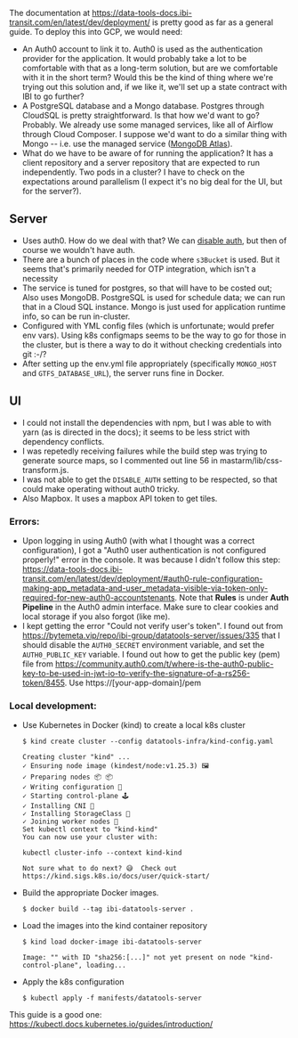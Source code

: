 The documentation at https://data-tools-docs.ibi-transit.com/en/latest/dev/deployment/ is pretty good as far as a general guide. To deploy this into GCP, we would need:

* An Auth0 account to link it to. Auth0 is used as the authentication provider for the application. It would probably take a lot to be comfortable with that as a long-term solution, but are we comfortable with it in the short term? Would this be the kind of thing where we're trying out this solution and, if we like it, we'll set up a state contract with IBI to go further?
* A PostgreSQL database and a Mongo database. Postgres through CloudSQL is pretty straightforward. Is that how we'd want to go? Probably. We already use some managed services, like all of Airflow through Cloud Composer. I suppose we'd want to do a similar thing with Mongo -- i.e. use the managed service ([MongoDB Atlas](https://cloud.google.com/mongodb)).
* What do we have to be aware of for running the application? It has a client repository and a server repository that are expected to run independently. Two pods in a cluster? I have to check on the expectations around parallelism (I expect it's no big deal for the UI, but for the server?).

## Server
* Uses auth0. How do we deal with that? We can [disable auth](https://data-tools-docs.ibi-transit.com/en/latest/dev/deployment/#setting-up-auth0), but then of course we wouldn't have auth.
* There are a bunch of places in the code where `s3Bucket` is used. But it seems that's primarily needed for OTP integration, which isn't a necessity
* The service is tuned for postgres, so that will have to be costed out; Also uses MongoDB. PostgreSQL is used for schedule data; we can run that in a Cloud SQL instance. Mongo is just used for application runtime info, so can be run in-cluster.
* Configured with YML config files (which is unfortunate; would prefer env vars). Using k8s configmaps seems to be the way to go for those in the cluster, but is there a way to do it without checking credentials into git :-/?
* After setting up the env.yml file appropriately (specifically `MONGO_HOST` and `GTFS_DATABASE_URL`), the server runs fine in Docker.

## UI
* I could not install the dependencies with npm, but I was able to with yarn (as is directed in the docs); it seems to be less strict with dependency conflicts.
* I was repetedly receiving failures while the build step was trying to generate source maps, so I commented out line 56 in mastarm/lib/css-transform.js.
* I was not able to get the `DISABLE_AUTH` setting to be respected, so that could make operating without auth0 tricky.
* Also Mapbox. It uses a mapbox API token to get tiles.

### Errors:
* Upon logging in using Auth0 (with what I thought was a correct configuration), I got a "Auth0 user authentication is not configured properly!" error in the console. It was because I didn't follow this step: https://data-tools-docs.ibi-transit.com/en/latest/dev/deployment/#auth0-rule-configuration-making-app_metadata-and-user_metadata-visible-via-token-only-required-for-new-auth0-accountstenants. Note that **Rules** is under **Auth Pipeline** in the Auth0 admin interface. Make sure to clear cookies and local storage if you also forgot (like me).
* I kept getting the error "Could not verify user's token". I found out from https://bytemeta.vip/repo/ibi-group/datatools-server/issues/335 that I should disable the `AUTH0_SECRET` environment variable, and set the `AUTH0_PUBLIC_KEY` variable. I found out how to get the public key (pem) file from https://community.auth0.com/t/where-is-the-auth0-public-key-to-be-used-in-jwt-io-to-verify-the-signature-of-a-rs256-token/8455. Use https://[your-app-domain]/pem

### Local development:

* Use Kubernetes in Docker (kind) to create a local k8s cluster

  ```console
  $ kind create cluster --config datatools-infra/kind-config.yaml

  Creating cluster "kind" ...
  ✓ Ensuring node image (kindest/node:v1.25.3) 🖼
  ✓ Preparing nodes 📦 📦  
  ✓ Writing configuration 📜 
  ✓ Starting control-plane 🕹️ 
  ✓ Installing CNI 🔌 
  ✓ Installing StorageClass 💾 
  ✓ Joining worker nodes 🚜 
  Set kubectl context to "kind-kind"
  You can now use your cluster with:

  kubectl cluster-info --context kind-kind

  Not sure what to do next? 😅  Check out https://kind.sigs.k8s.io/docs/user/quick-start/
  ```

* Build the appropriate Docker images.

  ```console
  $ docker build --tag ibi-datatools-server .
  ```

* Load the images into the kind container repository

  ```console
  $ kind load docker-image ibi-datatools-server

  Image: "" with ID "sha256:[...]" not yet present on node "kind-control-plane", loading...
  ```

* Apply the k8s configuration

  ```console
  $ kubectl apply -f manifests/datatools-server
  ```

This guide is a good one: https://kubectl.docs.kubernetes.io/guides/introduction/

